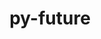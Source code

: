 ---
title: "py-future"
layout: cache
categories: [package, v0.18.1]
meta: {"versions": ["0.18.2"], "compilers": ["gcc@=7.5.0"], "oss": ["ubuntu18.04"], "platforms": ["linux"], "targets": ["x86_64"], "stacks": ["e4s", "root"], "num_specs": 1, "num_specs_by_stack": {"e4s": 1, "root": 1}}
spec_details: [{"hash": "ma2txn4qaxe4teyue6okk5ecvjcvmksm", "compiler": "gcc@=7.5.0", "versions": ["0.18.2"], "os": "ubuntu18.04", "platform": "linux", "target": "x86_64", "variants": [], "stacks": ["e4s", "root"], "size": "-", "tarball": "https://binaries.spack.io/releases/v0.18.1/build_cache/linux-ubuntu18.04-x86_64/gcc-7.5.0/py-future-0.18.2/linux-ubuntu18.04-x86_64-gcc-7.5.0-py-future-0.18.2-ma2txn4qaxe4teyue6okk5ecvjcvmksm.spack"}]
---